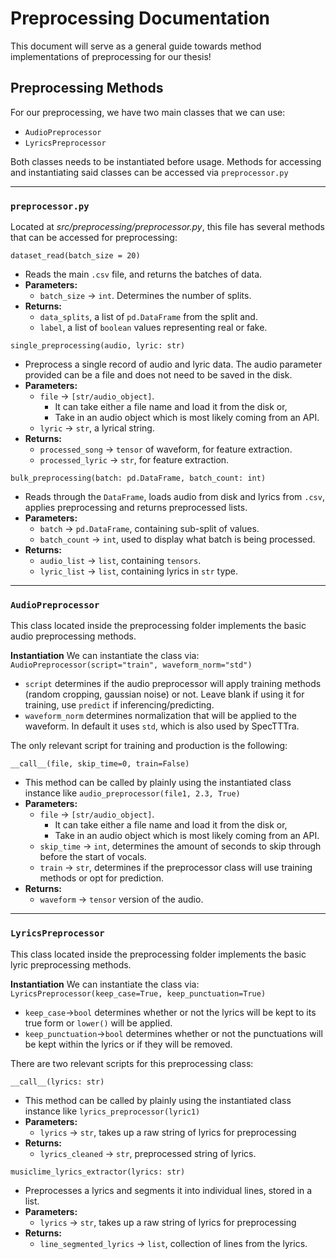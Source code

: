 # Preprocessing Documentation
This document will serve as a general guide towards method implementations of preprocessing for our thesis!

## Preprocessing Methods
For our preprocessing, we have two main classes that we can use:
- `AudioPreprocessor`
- `LyricsPreprocessor`

Both classes needs to be instantiated before usage. Methods for accessing and instantiating said classes can be accessed via `preprocessor.py`

---
### `preprocessor.py`
Located at *src/preprocessing/preprocessor.py*, this file has several methods that can be accessed for preprocessing:

`dataset_read(batch_size = 20)`
- Reads the main `.csv` file, and returns the batches of data.
- **Parameters:** 
	- `batch_size` → `int`. Determines the number of splits.
- **Returns:** 
	-  `data_splits`, a list of `pd.DataFrame` from the split and.
	- `label`, a list of `boolean` values representing real or fake.


`single_preprocessing(audio, lyric: str)`
- Preprocess a single record of audio and lyric data. The audio parameter provided can be a file and does not need to be saved in the disk.
- **Parameters:**
	- `file` → `[str/audio_object]`. 
		- It can take either a file name and load it from the disk or,
		- Take in an audio object which is most likely coming from an API.
	- `lyric` → `str`, a lyrical string.
- **Returns:**
	- `processed_song` → `tensor` of waveform, for feature extraction.
	- `processed_lyric` → `str`, for feature extraction.


`bulk_preprocessing(batch: pd.DataFrame, batch_count: int)`
- Reads through the `DataFrame`, loads audio from disk and lyrics from `.csv`, applies preprocessing and returns preprocessed lists.
- **Parameters:**
	- `batch` → `pd.DataFrame`, containing sub-split of values.
	- `batch_count` → `int`, used to display what batch is being processed.
- **Returns:**
	- `audio_list` → `list`, containing `tensors`.
	- `lyric_list` → `list`, containing lyrics in `str` type.

---
### `AudioPreprocessor`
This class located inside the preprocessing folder implements the basic audio preprocessing methods.

**Instantiation**
We can instantiate the class via: 
`AudioPreprocessor(script="train", waveform_norm="std")`
- `script` determines if the audio preprocessor will apply training methods (random cropping, gaussian noise) or not. Leave blank if using it for training, use `predict` if inferencing/predicting.
- `waveform_norm` determines normalization that will be applied to the waveform. In default it uses `std`, which is also used by SpecTTTra.

The only relevant script for training and production is the following:

`__call__(file, skip_time=0, train=False)`
- This method can be called by plainly using the instantiated class instance like `audio_preprocessor(file1, 2.3, True)`
- **Parameters:**
	- `file` → `[str/audio_object]`. 
		- It can take either a file name and load it from the disk or,
		- Take in an audio object which is most likely coming from an API.
	- `skip_time` → `int`, determines the amount of seconds to skip through before the start of vocals.
	- `train` → `str`, determines if the preprocessor class will use training methods or opt for prediction.
- **Returns:**
	- `waveform` → `tensor` version of the audio.

---
### `LyricsPreprocessor`
This class located inside the preprocessing folder implements the basic lyric preprocessing methods.

**Instantiation**
We can instantiate the class via:
`LyricsPreprocessor(keep_case=True, keep_punctuation=True)`
- `keep_case`→`bool` determines whether or not the lyrics will be kept to its true form or `lower()` will be applied.
- `keep_punctuation`→`bool` determines whether or not the punctuations will be kept within the lyrics or if they will be removed.

There are two relevant scripts for this preprocessing class:

`__call__(lyrics: str)`
- This method can be called by plainly using the instantiated class instance like `lyrics_preprocessor(lyric1)`
- **Parameters:**
	- `lyrics` → `str`, takes up a raw string of lyrics for preprocessing
- **Returns:**
	- `lyrics_cleaned` → `str`, preprocessed string of lyrics.

`musiclime_lyrics_extractor(lyrics: str)`
- Preprocesses a lyrics and segments it into individual lines, stored in a list.
- **Parameters:**
	- `lyrics` → `str`, takes up a raw string of lyrics for preprocessing
- **Returns:**
	- `line_segmented_lyrics` → `list`, collection of lines from the lyrics.
